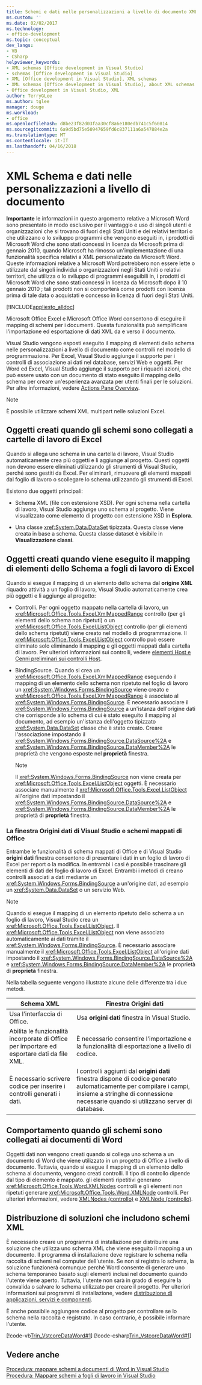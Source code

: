 ```yaml
---
title: Schemi e dati nelle personalizzazioni a livello di documento XML | Documenti Microsoft
ms.custom: ''
ms.date: 02/02/2017
ms.technology:
- office-development
ms.topic: conceptual
dev_langs:
- VB
- CSharp
helpviewer_keywords:
- XML schemas [Office development in Visual Studio]
- schemas [Office development in Visual Studio]
- XML [Office development in Visual Studio], XML schemas
- XML schemas [Office development in Visual Studio], about XML schemas and data
- Office development in Visual Studio, XML
author: TerryGLee
ms.author: tglee
manager: douge
ms.workload:
- office
ms.openlocfilehash: d8be23f82d03faa30cf8a6e180edb741c5f60814
ms.sourcegitcommit: 6a9d5bd75e50947659fd6c837111a6a547884e2a
ms.translationtype: MT
ms.contentlocale: it-IT
ms.lasthandoff: 04/16/2018
---
```

# <a name="xml-schemas-and-data-in-document-level-customizations"></a>XML Schema e dati nelle personalizzazioni a livello di documento
  **Importante** le informazioni in questo argomento relative a Microsoft Word sono presentato in modo esclusivo per il vantaggio e uso di singoli utenti e organizzazioni che si trovano di fuori degli Stati Uniti e dei relativi territori o che utilizzano o lo sviluppo programmi che vengono eseguiti in, i prodotti di Microsoft Word che sono stati concessi in licenza da Microsoft prima di gennaio 2010, quando Microsoft ha rimosso un'implementazione di una funzionalità specifica relativi a XML personalizzato da Microsoft Word. Queste informazioni relative a Microsoft Word potrebbero non essere lette o utilizzate dal singoli individui o organizzazioni negli Stati Uniti o relativi territori, che utilizza o lo sviluppo di programmi eseguibili in, i prodotti di Microsoft Word che sono stati concessi in licenza da Microsoft dopo il 10 gennaio 2010 ; tali prodotti non si comporterà come prodotti con licenza prima di tale data o acquistati e concesso in licenza di fuori degli Stati Uniti.  
  
 [!INCLUDE[appliesto_alldoc](../vsto/includes/appliesto-alldoc-md.md)]  
  
 Microsoft Office Excel e Microsoft Office Word consentono di eseguire il mapping di schemi per i documenti. Questa funzionalità può semplificare l'importazione ed esportazione di dati XML da e verso il documento.  
  
 Visual Studio vengono esposti eseguito il mapping di elementi dello schema nelle personalizzazioni a livello di documento come controlli nel modello di programmazione. Per Excel, Visual Studio aggiunge il supporto per i controlli di associazione ai dati nel database, servizi Web e oggetti. Per Word ed Excel, Visual Studio aggiunge il supporto per i riquadri azioni, che può essere usato con un documento di stato eseguito il mapping dello schema per creare un'esperienza avanzata per utenti finali per le soluzioni. Per altre informazioni, vedere [Actions Pane Overview](../vsto/actions-pane-overview.md).  
  
> [!NOTE]  
>  È possibile utilizzare schemi XML multipart nelle soluzioni Excel.  
  
## <a name="objects-created-when-schemas-are-attached-to-excel-workbooks"></a>Oggetti creati quando gli schemi sono collegati a cartelle di lavoro di Excel  
 Quando si allega uno schema in una cartella di lavoro, Visual Studio automaticamente crea più oggetti e li aggiunge al progetto. Questi oggetti non devono essere eliminati utilizzando gli strumenti di Visual Studio, perché sono gestiti da Excel. Per eliminarli, rimuovere gli elementi mappati dal foglio di lavoro o scollegare lo schema utilizzando gli strumenti di Excel.  
  
 Esistono due oggetti principali:  
  
-   Schema XML (file con estensione XSD). Per ogni schema nella cartella di lavoro, Visual Studio aggiunge uno schema al progetto. Viene visualizzato come elemento di progetto con estensione XSD in **Esplora**.  
  
-   Una classe <xref:System.Data.DataSet> tipizzata. Questa classe viene creata in base a schema. Questa classe dataset è visibile in **Visualizzazione classi**.  
  
## <a name="objects-created-when-schema-elements-are-mapped-to-excel-worksheets"></a>Oggetti creati quando viene eseguito il mapping di elementi dello Schema a fogli di lavoro di Excel  
 Quando si esegue il mapping di un elemento dello schema dal **origine XML** riquadro attività a un foglio di lavoro, Visual Studio automaticamente crea più oggetti e li aggiunge al progetto:  
  
-   Controlli. Per ogni oggetto mappato nella cartella di lavoro, un <xref:Microsoft.Office.Tools.Excel.XmlMappedRange> controllo (per gli elementi dello schema non ripetuti) o un <xref:Microsoft.Office.Tools.Excel.ListObject> controllo (per gli elementi dello schema ripetuti) viene creato nel modello di programmazione. Il <xref:Microsoft.Office.Tools.Excel.ListObject> controllo può essere eliminato solo eliminando il mapping e gli oggetti mappati dalla cartella di lavoro. Per ulteriori informazioni sui controlli, vedere [elementi Host e Cenni preliminari sui controlli Host](../vsto/host-items-and-host-controls-overview.md).  
  
-   BindingSource. Quando si crea un <xref:Microsoft.Office.Tools.Excel.XmlMappedRange> eseguendo il mapping di un elemento dello schema non ripetuto nel foglio di lavoro un <xref:System.Windows.Forms.BindingSource> viene creato e <xref:Microsoft.Office.Tools.Excel.XmlMappedRange> è associato al <xref:System.Windows.Forms.BindingSource>. È necessario associare il <xref:System.Windows.Forms.BindingSource> a un'istanza dell'origine dati che corrisponde allo schema di cui è stato eseguito il mapping al documento, ad esempio un'istanza dell'oggetto tipizzato <xref:System.Data.DataSet> classe che è stato creato. Creare l'associazione impostando il <xref:System.Windows.Forms.BindingSource.DataSource%2A> e <xref:System.Windows.Forms.BindingSource.DataMember%2A> le proprietà che vengono esposte nel **proprietà** finestra.  
  
    > [!NOTE]  
    >  Il <xref:System.Windows.Forms.BindingSource> non viene creata per <xref:Microsoft.Office.Tools.Excel.ListObject> oggetti. È necessario associare manualmente il <xref:Microsoft.Office.Tools.Excel.ListObject> all'origine dati impostando il <xref:System.Windows.Forms.BindingSource.DataSource%2A> e <xref:System.Windows.Forms.BindingSource.DataMember%2A> le proprietà di **proprietà** finestra.  
  
### <a name="office-mapped-schemas-and-the-visual-studio-data-sources-window"></a>La finestra Origini dati di Visual Studio e schemi mappati di Office  
 Entrambe le funzionalità di schema mappati di Office e di Visual Studio **origini dati** finestra consentono di presentare i dati in un foglio di lavoro di Excel per report o la modifica. In entrambi i casi è possibile trascinare gli elementi di dati del foglio di lavoro di Excel. Entrambi i metodi di creano controlli associati a dati mediante un <xref:System.Windows.Forms.BindingSource> a un'origine dati, ad esempio un <xref:System.Data.DataSet> o un servizio Web.  
  
> [!NOTE]  
>  Quando si esegue il mapping di un elemento ripetuto dello schema a un foglio di lavoro, Visual Studio crea un <xref:Microsoft.Office.Tools.Excel.ListObject>. Il <xref:Microsoft.Office.Tools.Excel.ListObject> non viene associato automaticamente ai dati tramite il <xref:System.Windows.Forms.BindingSource>. È necessario associare manualmente il <xref:Microsoft.Office.Tools.Excel.ListObject> all'origine dati impostando il <xref:System.Windows.Forms.BindingSource.DataSource%2A> e <xref:System.Windows.Forms.BindingSource.DataMember%2A> le proprietà di **proprietà** finestra.  
  
 Nella tabella seguente vengono illustrate alcune delle differenze tra i due metodi.  
  
|Schema XML|Finestra Origini dati|  
|----------------|-------------------------|  
|Usa l'interfaccia di Office.|Usa **origini dati** finestra in Visual Studio.|  
|Abilita le funzionalità incorporate di Office per importare ed esportare dati da file XML.|È necessario consentire l'importazione e la funzionalità di esportazione a livello di codice.|  
|È necessario scrivere codice per inserire i controlli generati i dati.|I controlli aggiunti dal **origini dati** finestra dispone di codice generato automaticamente per compilare i campi, insieme a stringhe di connessione necessarie quando si utilizzano server di database.|  
  
## <a name="behavior-when-schemas-are-attached-to-word-documents"></a>Comportamento quando gli schemi sono collegati ai documenti di Word  
 Oggetti dati non vengono creati quando si collega uno schema a un documento di Word che viene utilizzato in un progetto di Office a livello di documento. Tuttavia, quando si esegue il mapping di un elemento dello schema al documento, vengono creati controlli. Il tipo di controllo dipende dal tipo di elemento è mappato. gli elementi ripetitivi generano <xref:Microsoft.Office.Tools.Word.XMLNodes> controlli e gli elementi non ripetuti generare <xref:Microsoft.Office.Tools.Word.XMLNode> controlli. Per ulteriori informazioni, vedere [XMLNodes (controllo)](../vsto/xmlnodes-control.md) e [XMLNode (controllo)](../vsto/xmlnode-control.md).  
  
## <a name="deployment-of-solutions-that-include-xml-schemas"></a>Distribuzione di soluzioni che includono schemi XML  
 È necessario creare un programma di installazione per distribuire una soluzione che utilizza uno schema XML che viene eseguito il mapping a un documento. Il programma di installazione deve registrare lo schema nella raccolta di schemi nel computer dell'utente. Se non si registra lo schema, la soluzione funzionerà comunque perché Word consente di generare uno schema temporaneo basato sugli elementi inclusi nel documento quando l'utente viene aperto. Tuttavia, l'utente non sarà in grado di eseguire la convalida o salvare lo schema utilizzato per creare il progetto. Per ulteriori informazioni sui programmi di installazione, vedere [distribuzione di applicazioni, servizi e componenti](/visualstudio/deployment/deploying-applications-services-and-components).  
  
 È anche possibile aggiungere codice al progetto per controllare se lo schema nella raccolta e registrato. In caso contrario, è possibile informare l'utente.  
  
 [!code-vb[Trin_VstcoreDataWord#1](../vsto/codesnippet/VisualBasic/Trin_VstcoreDataWordVB/ThisDocument.vb#1)]
 [!code-csharp[Trin_VstcoreDataWord#1](../vsto/codesnippet/CSharp/Trin_VstcoreDataWordCS/ThisDocument.cs#1)]  
  
## <a name="see-also"></a>Vedere anche  
 [Procedura: mappare schemi a documenti di Word in Visual Studio](../vsto/how-to-map-schemas-to-word-documents-inside-visual-studio.md)   
 [Procedura: Mappare schemi a fogli di lavoro in Visual Studio](../vsto/how-to-map-schemas-to-worksheets-inside-visual-studio.md)  
  
  